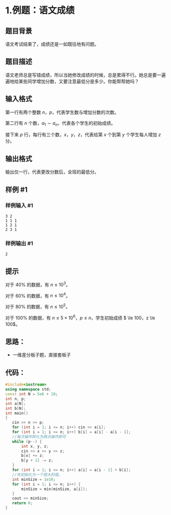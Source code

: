 # 1.例题：语文成绩

## 题目背景

语文考试结束了，成绩还是一如既往地有问题。

## 题目描述

语文老师总是写错成绩，所以当她修改成绩的时候，总是累得不行。她总是要一遍遍地给某些同学增加分数，又要注意最低分是多少。你能帮帮她吗？

## 输入格式

第一行有两个整数 $n$，$p$，代表学生数与增加分数的次数。

第二行有 $n$ 个数，$a_1 \sim a_n$，代表各个学生的初始成绩。

接下来 $p$ 行，每行有三个数，$x$，$y$，$z$，代表给第 $x$ 个到第 $y$ 个学生每人增加 $z$ 分。

## 输出格式

输出仅一行，代表更改分数后，全班的最低分。

## 样例 #1

### 样例输入 #1

```
3 2
1 1 1
1 2 1
2 3 1
```

### 样例输出 #1

```
2
```

## 提示

对于 $40\%$ 的数据，有 $n \le 10^3$。

对于 $60\%$ 的数据，有 $n \le 10^4$。

对于 $80\%$ 的数据，有 $n \le 10^5$。

对于 $100\%$ 的数据，有 $n \le 5\times 10^6$，$p \le n$，学生初始成绩 $ \le 100$，$z \le 100$。



## 思路：

+ 一维差分板子题，直接套板子

## 代码：

 ```cpp
#include<iostream>
using namespace std;
const int N = 5e6 + 10;
int n, p;
int a[N];
int b[N];
int main()
{
	cin >> n >> p;
	for (int i = 1; i <= n; i++) cin >> a[i];
	for (int i = 1; i <= n; i++) b[i] = a[i] - a[i - 1];
    //每次操作转化为两点操作即可
	while (p--) {
		int x, y, z;
		cin >> x >> y >> z;
		b[x] += z;
		b[y + 1] -= z;
	}
	for (int i = 1; i <= n; i++) a[i] = a[i - 1] + b[i];
    //先初始化为一个很大的值。
	int minSize = 1e10;
	for (int i = 1; i <= n; i++) {
		minSize = min(minSize, a[i]);
	}
	cout << minSize;
	return 0;
}
 ```







